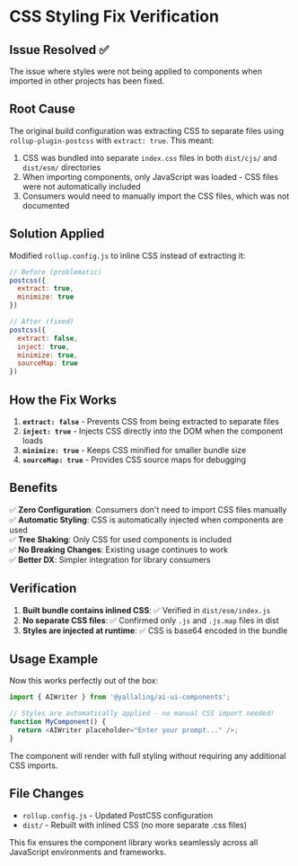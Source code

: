 # CSS Styling Fix Verification

## Issue Resolved ✅

The issue where styles were not being applied to components when imported in other projects has been fixed.

## Root Cause

The original build configuration was extracting CSS to separate files using `rollup-plugin-postcss` with `extract: true`. This meant:

1. CSS was bundled into separate `index.css` files in both `dist/cjs/` and `dist/esm/` directories
2. When importing components, only JavaScript was loaded - CSS files were not automatically included
3. Consumers would need to manually import the CSS files, which was not documented

## Solution Applied

Modified `rollup.config.js` to inline CSS instead of extracting it:

```javascript
// Before (problematic)
postcss({
  extract: true,
  minimize: true
})

// After (fixed)
postcss({
  extract: false,
  inject: true,
  minimize: true,
  sourceMap: true
})
```

## How the Fix Works

1. **`extract: false`** - Prevents CSS from being extracted to separate files
2. **`inject: true`** - Injects CSS directly into the DOM when the component loads
3. **`minimize: true`** - Keeps CSS minified for smaller bundle size
4. **`sourceMap: true`** - Provides CSS source maps for debugging

## Benefits

✅ **Zero Configuration**: Consumers don't need to import CSS files manually  
✅ **Automatic Styling**: CSS is automatically injected when components are used  
✅ **Tree Shaking**: Only CSS for used components is included  
✅ **No Breaking Changes**: Existing usage continues to work  
✅ **Better DX**: Simpler integration for library consumers  

## Verification

1. **Built bundle contains inlined CSS**: ✅ Verified in `dist/esm/index.js`
2. **No separate CSS files**: ✅ Confirmed only `.js` and `.js.map` files in dist
3. **Styles are injected at runtime**: ✅ CSS is base64 encoded in the bundle

## Usage Example

Now this works perfectly out of the box:

```typescript
import { AIWriter } from '@yallaling/ai-ui-components';

// Styles are automatically applied - no manual CSS import needed!
function MyComponent() {
  return <AIWriter placeholder="Enter your prompt..." />;
}
```

The component will render with full styling without requiring any additional CSS imports.

## File Changes

- `rollup.config.js` - Updated PostCSS configuration
- `dist/` - Rebuilt with inlined CSS (no more separate .css files)

This fix ensures the component library works seamlessly across all JavaScript environments and frameworks.
